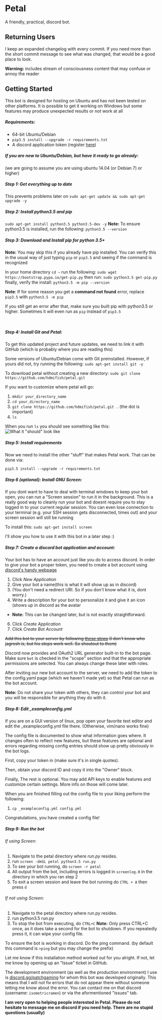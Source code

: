 # Petal
A friendly, practical, discord bot.

## Returning Users
I keep an expanded changelog with every commit. If you need more than the short commit message to see what was changed, that would be a good place to look.

**Warning:** includes stream of consciousness content that may confuse or annoy the reader

## Getting Started
This bot is designed for hosting on Ubuntu and has not been tested on other platforms. It is possible to get it working on Windows but some features may produce unexpected results or not work at all

##### Requirements:
- 64-bit Ubuntu/Debian
- `pip3.5 install --upgrade -r requirements.txt`
- A discord application token (register [here](https://discordapp.com/developers/applications/me))


##### If you are new to Ubuntu/Debian, but have it ready to go already:
(we are going to assume you are using ubuntu 14.04 (or Debian 7) or higher)

##### Step 1: Get everything up to date
This prevents problems later on
`sudo apt-get update && sudo apt-get upgrade -y`
##### Step 2: Install python3.5 and pip
`sudo apt-get install python3.5 python3.5-dev -y`
**Note:** To ensure python3.5 is installed, run the following:
`python3.5 --version`


##### Step 3: Download and Install pip for python 3.5+
**Note:** You may skip this if you already have pip installed. You can verify this in the usual way of just typing `pip` or `pip3.5` and seeing if the command is recognized


In your home directory `cd ~` run the following:
`sudo wget https://bootstrap.pypa.io/get-pip.py`
then run:
`sudo python3.5 get-pip.py`
finally, verify the install:
`python3.5 -m pip --version`



**Note**: If for some reason you get a __command not found__ error, replace `pip3.5` with `python3.5 -m pip`

If you still get an error after that, make sure you built pip with python3.5 or higher. Sometimes it will even run as `pip` instead of `pip3.5`


<br>



##### Step 4: Install Git and Petal:
To get this updated project and future updates, we need to link it with GitHub (which is probably where you are reading this)


Some versions of Ubuntu/Debian come with Git preinstalled. However, if yours did not, try running the following:
`sudo apt-get install git -y`

To download petal without creating a new directory:
`sudo git clone https://github.com/hdmifish/petal.git`

If you want to customize where petal will go:
1. `mkdir your_directory_name`
2. `cd your_directory_name`
3. `git clone https://github.com/hdmifish/petal.git .` (the dot is important)
4. `ls`

When you run `ls` you should see something like this:
![What it "should" look like](https://i.imgur.com/Y9wICtz.png)

##### Step 5: Install requirements

Now we need to install the other "stuff" that makes Petal work.
That can be done via:

`pip3.5 install --upgrade -r requirements.txt`

##### Step 6 (optional): Install GNU Screen:
If you dont want to have to deal with terminal windows to keep your bot open, you can run a "Screen session" to run it in the background. This is a really good way to cleanly run your bot and doesnt require you to stay logged in to your current regular session. You can even lose connection to your terminal (e.g. your SSH session gets disconnected, times out) and your screen session will still be running

To install this:
`sudo apt-get install screen`

I'll show you how to use it with this bot in a later step :)

##### Step 7: Create a discord bot application and account:
Your bot has to have an account just like you do to access discord. In order to give your bot a proper token, you need to create a bot account using [discord's handy webpage](https://discordapp.com/developers/applications/me)

1. Click *New Application*
2. Give your bot a name(this is what it will show up as in discord)
3. (You don't need a redirect URI. So if you don't know what it is, dont worry.)
4. Write a description for your bot to personalize it and give it an icon (shows up in discord as the avatar
  - **Note:** This can be changed later, but is not exactly straightforward.
6. Click *Create Application*
7. Click *Create Bot Account*

~~Add this bot to your server by following [these steps](https://github.com/jagrosh/MusicBot/wiki/Adding-Your-Bot-To-Your-Server)
(I don't know who jagrosh is, but his steps work well. So shoutout to them)~~

Discord now provides and OAuth2 URL generator built-in to the bot page.
Make sure `bot` is checked in the "scope" section and that the appropriate permissions are selected. You can always change these later with roles.


After inviting our new bot account to the server, we need to add the token to the config.yaml page (which we haven't made yet) so that Petal can run as the bot account.

**Note:** Do not share your token with others, they can control your bot and you will be responsible for anything they do with it.

##### Step 8: Edit _exampleconfig.yml
If you are on a GUI version of linux, pop open your favorite text editor and edit the _exampleconfig.yml file there.
(Otherwise, vim/nano works fine)

The config file is documented to show what information goes where. It changes often to reflect new features, but these features are optional and errors regarding missing config entries should show up pretty obviously in the bot logs.

First, copy your token in (make sure it's in single quotes).

Then, obtain your discord ID and copy it into the "Owner" block.

Finally, The rest is optional. You may add API keys to enable features and customize certain settings. More info on those will come later.

When you are finished filling out the config file to your liking perform the following:

1. `cp _exampleconfig.yml config.yml`

Congratulations, you have created a config file!

##### Step 9: Run the bot

###### If using Screen:
1. Navigate to the petal directory where *run.py* resides.
2. run `screen -dmSL petal python3.5 run.py`
3. To see your bot running, do `screen -r petal`
4. All output from the bot, including errors is logged in `screenlog.0` in the directory in which you ran step 2
5. To exit a screen session and leave the bot running do `CTRL + A` then press `d`

###### If not using Screen:
1. Navigate to the petal directory where run.py resides.
2. run python3.5 run.py
3. To stop the bot from executing, do `CTRL+C`
    **Note:** Only press CTRL+C once, as it does take a second for the bot to shutdown. If you repeatedly press it, it can wipe your config file.

To ensure the bot is working in discord. Do the ping command.
(by default this command is `>ping` but you may change the prefix)

Let me know if this installation method worked out for you alright. If not, let me know by opening up an "Issue" ticket in GitHub.

The development environment (as well as the production environment) I use is [discord.gg/patchgaming](http://discord.gg/patchgaming) for whom this bot was developed originally. This means that I will not fix errors that do not appear there without someone letting me know about the error. You can contact me on that discord (username: `isometricramen`) or via the aformentioned "issues" tab.

 **I am very open to helping people interested in Petal. Please do not hesitate to message me on discord if you need help. There are no stupid questions (usually)**

